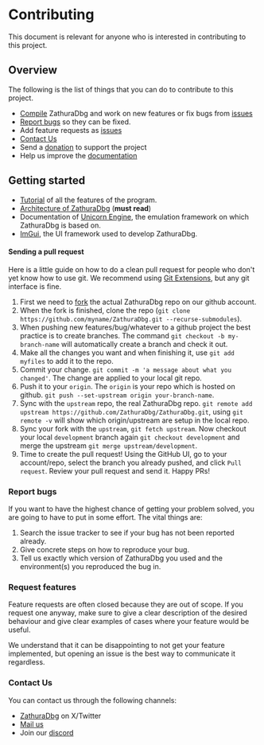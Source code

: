 # Contributing
This document is relevant for anyone who is interested in contributing to this project.

## Overview
The following is the list of things that you can do to contribute to this project.
- [Compile](https://github.com/ZathuraDbg/ZathuraDbg/blob/master/COMPILE.md) ZathuraDbg and work on new features or fix bugs from [issues](https://github.com/ZathuraDbg/ZathuraDbg/issues)
- [Report bugs](https://github.com/ZathuraDbg/ZathuraDbg/issues) so they can be fixed.
- Add feature requests as [issues](https://github.com/ZathuraDbg/ZathuraDbg/issues)
- [Contact Us](https://ZathuraDbg.github.io/contact)
- Send a [donation](https://ZathuraDbg.github.io/donate) to support the project
- Help us improve the [documentation](https://github.com/ZathuraDbg/ZathuraDbg)

## Getting started
- [Tutorial](https://ZathuraDbg.github.io/tutorials) of all the features of the program.
- [Architecture of ZathuraDbg](https://ZathuraDbg.github.io/architecture) (**must read**)
- Documentation of [Unicorn Engine](https://www.unicorn-engine.org/docs/), the emulation framework on which ZathuraDbg is based on.
- [ImGui](https://github.com/ocornut/imgui), the UI framework used to develop ZathuraDbg.

#### Sending a pull request

Here is a little guide on how to do a clean pull request for people who don't yet know how to use git. We recommend using [Git Extensions](https://gitextensions.github.io), but any git interface is fine.

1. First we need to [fork](https://help.github.com/articles/fork-a-repo/) the actual ZathuraDbg repo on our github account.
2. When the fork is finished, clone the repo (`git clone https://github.com/myname/ZathuraDbg.git --recurse-submodules`).
3. When pushing new features/bug/whatever to a github project the best practice is to create branches. The command `git checkout -b my-branch-name` will automatically create a branch and check it out.
4. Make all the changes you want and when finishing it, use `git add myfiles` to add it to the repo.
5. Commit your change. `git commit -m 'a message about what you changed'`. The change are applied to your local git repo.
6. Push it to your `origin`. The `origin` is your repo which is hosted on github. `git push --set-upstream origin your-branch-name`.
7. Sync with the `upstream` repo, the real ZathuraDbg repo. `git remote add upstream https://github.com/ZathuraDbg/ZathuraDbg.git`, using `git remote -v` will show which origin/upstream are setup in the local repo.
8. Sync your fork with the `upstream`, `git fetch upstream`. Now checkout your local `development` branch again `git checkout development` and merge the upstream `git merge upstream/development`.
9. Time to create the pull request! Using the GitHub UI, go to your account/repo, select the branch you already pushed, and click `Pull request`. Review your pull request and send it.
Happy PRs!

### Report bugs

If you want to have the highest chance of getting your problem solved, you are going to have to put in some effort. The vital things are:

1. Search the issue tracker to see if your bug has not been reported already.
2. Give concrete steps on how to reproduce your bug.
3. Tell us exactly which version of ZathuraDbg you used and the environment(s) you reproduced the bug in.


### Request features

Feature requests are often closed because they are out of scope. If you request one anyway, make sure to give a clear description of the desired behaviour and give clear examples of cases where your feature would be useful.

We understand that it can be disappointing to not get your feature implemented, but opening an issue is the best way to communicate it regardless.

### Contact Us
You can contact us through the following channels:
- [ZathuraDbg](https://x.com/ZathuraDbg) on X/Twitter
- [Mail us](mailto:crretsim@gmail.com)
- Join our [discord](https://discord.com/invite/dyMuwaZfPf)
